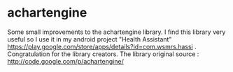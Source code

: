 # achartengine
Some small improvements to the achartengine library. 
I find this library very useful so I use it in my android project "Health Assistant" https://play.google.com/store/apps/details?id=com.wsmrs.hassi . Congratulation for the library creators. The library original source : http://code.google.com/p/achartengine/
